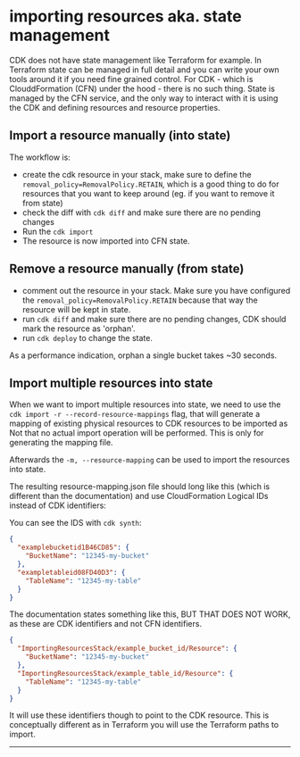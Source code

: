 # importing resources aka. state management

CDK does not have state management like Terraform for example. In Terraform state can be managed in full detail and you can write your own tools around it if you need fine grained control. For CDK - which is ClouddFormation (CFN) under the hood - there is no such thing. State is managed by the CFN service, and the only way to interact with it is using the CDK and defining resources and resource properties.

## Import a resource manually (into state)

The workflow is:

- create the cdk resource in your stack, make sure to define the `removal_policy=RemovalPolicy.RETAIN`, which is a good thing to do for resources that you want to keep around (eg. if you want to remove it from state)
- check the diff with `cdk diff` and make sure there are no pending changes
- Run the `cdk import`
- The resource is now imported into CFN state.

## Remove a resource manually (from state)

- comment out the resource in your stack. Make sure you have configured the `removal_policy=RemovalPolicy.RETAIN` because that way the resource will be kept in state.
- run `cdk diff` and make sure there are no pending changes, CDK should mark the resource as 'orphan'.
- run `cdk deploy` to change the state.
  
As a performance indication, orphan a single bucket takes ~30 seconds.

## Import multiple resources into state 

When we want to import multiple resources into state, we need to use the `cdk import -r --record-resource-mappings` flag, that will generate a mapping of existing physical resources to CDK resources to be imported as Not that no actual import operation will be performed. This is only for generating the mapping file.

Afterwards the `-m, --resource-mapping` can be used to import the resources into state.

The resulting resource-mapping.json file should long like this (which is different than the documentation) and use CloudFormation Logical IDs instead of CDK identifiers:

You can see the IDS with `cdk synth`:

```json
{
  "examplebucketid1B46CD85": {
    "BucketName": "12345-my-bucket"
  },
  "exampletableid08FD40D3": {
    "TableName": "12345-my-table"
  }
}
```

The documentation states something like this, BUT THAT DOES NOT WORK, as these are CDK identifiers and not CFN identifiers.

```json
{
  "ImportingResourcesStack/example_bucket_id/Resource": {
    "BucketName": "12345-my-bucket"
  },
  "ImportingResourcesStack/example_table_id/Resource": {
    "TableName": "12345-my-table"
  }
}
```

It will use these identifiers though to point to the CDK resource. This is conceptually different as in Terraform you will use the Terraform paths to import.

---
